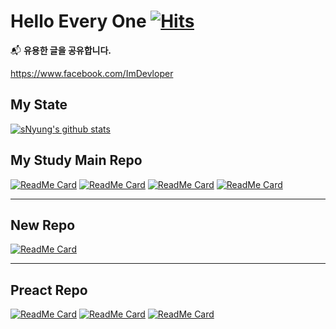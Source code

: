 # Hello Every One [![Hits](https://hits.seeyoufarm.com/api/count/incr/badge.svg?url=https%3A%2F%2Fgithub.com%2FSeonHyungJo&count_bg=%2379C83D&title_bg=%23555555&icon=deno.svg&icon_color=%23FFFFFF&title=Hello&edge_flat=false)](https://hits.seeyoufarm.com)

📬 **유용한 글을 공유합니다.**

https://www.facebook.com/ImDevloper

## My State

[![sNyung's github stats](https://github-readme-stats.vercel.app/api?username=SeonHyungJo&show_icons=true&theme=dracula)](https://github.com/SeonHyungJo)

## My Study Main Repo

[![ReadMe Card](https://github-readme-stats.vercel.app/api/pin/?username=im-d-team&repo=Dev-Docs&theme=dracula)](https://github.com/im-d-team/Dev-Docs)
[![ReadMe Card](https://github-readme-stats.vercel.app/api/pin/?username=im-d-team&repo=Dev-Contents-House&theme=dracula)](https://github.com/im-d-team/Dev-Contents-House)
[![ReadMe Card](https://github-readme-stats.vercel.app/api/pin/?username=SeonHyungJo&repo=FrontEnd-Note&theme=dracula)](https://github.com/SeonHyungJo/FrontEnd-Note)
[![ReadMe Card](https://github-readme-stats.vercel.app/api/pin/?username=SeonHyungJo&repo=Javascript-Book&theme=dracula)](https://github.com/SeonHyungJo/Javascript-Book)

---

## New Repo

[![ReadMe Card](https://github-readme-stats.vercel.app/api/pin/?username=SeonHyungJo&repo=Dev-Docs-Slide&theme=dracula)](https://github.com/SeonHyungJo/Dev-Docs-Slide)

---

## Preact Repo

[![ReadMe Card](https://github-readme-stats.vercel.app/api/pin/?username=SeonHyungJo&repo=preact-vite-swr__discussions&theme=dracula)](https://github.com/SeonHyungJo/preact-vite-swr__discussions)
[![ReadMe Card](https://github-readme-stats.vercel.app/api/pin/?username=SeonHyungJo&repo=preact-swr&theme=dracula)](https://github.com/SeonHyungJo/preact-swr)
[![ReadMe Card](https://github-readme-stats.vercel.app/api/pin/?username=SeonHyungJo&repo=preact-wouter&theme=dracula)](https://github.com/SeonHyungJo/preact-wouter)
